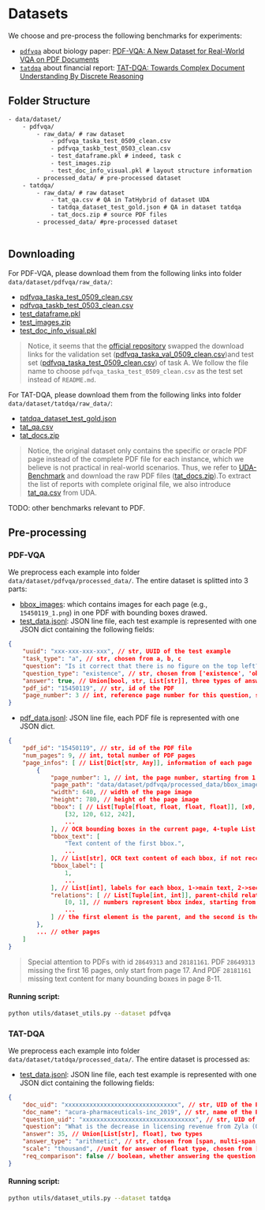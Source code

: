 # Datasets

We choose and pre-process the following benchmarks for experiments:
- [`pdfvqa`](../data/dataset/pdfvqa/) about biology paper: [PDF-VQA: A New Dataset for Real-World VQA on PDF Documents](https://arxiv.org/pdf/2304.06447)
- [`tatdqa`](../data/dataset/tatdqa/) about financial report: [TAT-DQA: Towards Complex Document Understanding By Discrete Reasoning](https://arxiv.org/pdf/2207.11871)

## Folder Structure

```txt
- data/dataset/
    - pdfvqa/
        - raw_data/ # raw dataset
            - pdfvqa_taska_test_0509_clean.csv
            - pdfvqa_taskb_test_0503_clean.csv
            - test_dataframe.pkl # indeed, task c
            - test_images.zip
            - test_doc_info_visual.pkl # layout structure information
        - processed_data/ # pre-processed dataset
    - tatdqa/
        - raw_data/ # raw dataset
            - tat_qa.csv # QA in TatHybrid of dataset UDA
            - tatdqa_dataset_test_gold.json # QA in dataset tatdqa
            - tat_docs.zip # source PDF files
        - processed_data/ #pre-processed dataset
            
```


## Downloading

For PDF-VQA, please download them from the following links into folder `data/dataset/pdfvqa/raw_data/`:
- [pdfvqa_taska_test_0509_clean.csv](https://drive.google.com/file/d/1gGIzsSZHVokehACx7h-SOk5K1uEEXNpq/view?usp=drive_link)
- [pdfvqa_taskb_test_0503_clean.csv](https://drive.google.com/file/d/1FrAB0tKcVg3r67yi-Q2pDw928ACxeRzH/view?usp=drive_link)
- [test_dataframe.pkl](https://drive.google.com/file/d/1-F242FFvubAIpjXPItFc_eGUs3dzb6QO/view?usp=drive_link)
- [test_images.zip](https://drive.google.com/drive/folders/1A2cI3uJUU_1ZliOKpHmYa07VfvZCwOo1?usp=drive_link)
- [test_doc_info_visual.pkl](https://drive.google.com/file/d/1knSVmocw4-_FF98bFMdVSvhnUn3mPUvm/view?usp=drive_link)

> Notice, it seems that the [official repository](https://github.com/adlnlp/pdfvqa?tab=readme-ov-file) swapped the download links for the validation set ([pdfvqa_taska_val_0509_clean.csv](https://drive.google.com/file/d/1HIYxpGCcXdQo42b79Eqfmji9U9-YmUjp/view?usp=drive_link))and test set ([pdfvqa_taska_test_0509_clean.csv](https://drive.google.com/file/d/1gGIzsSZHVokehACx7h-SOk5K1uEEXNpq/view?usp=drive_link)) of task A. We follow the file name to choose `pdfvqa_taska_test_0509_clean.csv` as the test set instead of `README.md`.

For TAT-DQA, please download them from the following links into folder `data/dataset/tatdqa/raw_data/`:
- [tatdqa_dataset_test_gold.json](https://drive.google.com/drive/folders/1SGpZyRWqycMd_dZim1ygvWhl5KdJYDR2)
- [tat_qa.csv](https://github.com/qinchuanhui/UDA-Benchmark/blob/main/dataset/qa/tat_qa.csv)
- [tat_docs.zip](https://huggingface.co/datasets/qinchuanhui/UDA-QA/resolve/main/src_doc_files/tat_docs.zip?download=true)


> Notice, the original dataset only contains the specific or oracle PDF page instead of the complete PDF file for each instance, which we believe is not practical in real-world scenarios. Thus, we refer to [UDA-Benchmark](https://github.com/qinchuanhui/UDA-Benchmark?tab=readme-ov-file#book-dataset-uda-qa) and download the raw PDF files ([tat_docs.zip](https://huggingface.co/datasets/qinchuanhui/UDA-QA/resolve/main/src_doc_files/tat_docs.zip?download=true)).To extract the list of reports with complete original file, we also introduce [tat_qa.csv](https://github.com/qinchuanhui/UDA-Benchmark/blob/main/dataset/qa/tat_qa.csv) from UDA.

TODO: other benchmarks relevant to PDF.

## Pre-processing

### PDF-VQA
We preprocess each example into folder `data/dataset/pdfvqa/processed_data/`. The entire dataset is splitted into 3 parts:
- [bbox_images](../data/dataset/pdfvqa/processed_data/bbox_images): which contains images for each page (e.g., `15450119_1.png`) in one PDF with bounding boxes drawed.
- [test_data.jsonl](../data/dataset/pdfvqa/processed_data/test_data.jsonl): JSON line file, each test example is represented with one JSON dict containing the following fields:
```json
{
    "uuid": "xxx-xxx-xxx-xxx", // str, UUID of the test example
    "task_type": "a", // str, chosen from a, b, c
    "question": "Is it correct that there is no figure on the top left?",
    "question_type": "existence", // str, chosen from ['existence', 'object_recognition', 'structural_understanding', 'parent_relationship_understanding', 'child_relationship_understanding']
    "answer": true, // Union[bool, str, List[str]], three types of answers for different task types
    "pdf_id": "15450119", // str, id of the PDF
    "page_number": 3 // int, reference page number for this question, starting from 1. Note that this field is None for task c
}
```
- [pdf_data.jsonl](../data/dataset/pdfvqa/processed_data/pdf_data.jsonl): JSON line file, each PDF file is represented with one JSON dict.
```json
{
    "pdf_id": "15450119", // str, id of the PDF file
    "num_pages": 9, // int, total number of PDF pages
    "page_infos": [ // List[Dict[str, Any]], information of each page
        {
            "page_number": 1, // int, the page number, starting from 1
            "page_path": "data/dataset/pdfvqa/processed_data/bbox_images/15450119_1.png",
            "width": 640, // width of the page image
            "height": 780, // height of the page image
            "bbox": [ // List[Tuple[float, float, float, float]], [x0, y0, width, height]
                [32, 120, 612, 242],
                ...
            ], // OCR bounding boxes in the current page, 4-tuple List
            "bbox_text": [
                "Text content of the first bbox.",
                ...
            ], // List[str], OCR text content of each bbox, if not recognized, None
            "bbox_label": [
                1,
                ...                            
            ], // List[int], labels for each bbox, 1->main text, 2->section title, 3->list such as references, 4->tables, 5->figures
            "relations": [ // List[Tuple[int, int]], parent-child relations between bounding boxes
                [0, 1], // numbers represent bbox index, starting from 0
                ... 
            ] // the first element is the parent, and the second is the child
        },
        ... // other pages
    ]
}
```
> Special attention to PDFs with id `28649313` and `28181161`. PDF `28649313` missing the first 16 pages, only start from page 17. And PDF `28181161` missing text content for many bounding boxes in page 8-11.

#### Running script:
```sh
python utils/dataset_utils.py --dataset pdfvqa
```

### TAT-DQA
We preprocess each example into folder `data/dataset/tatdqa/processed_data/`. The entire dataset is processed as:
- [test_data.jsonl](../data/dataset/tatdqa/processed_data/test_data.jsonl): JSON line file, each test example is represented with one JSON dict containing the following fields:
```json
{
    "doc_uid": "xxxxxxxxxxxxxxxxxxxxxxxxxxxxxxxx", // str, UID of the PDF document
    "doc_name": "acura-pharmaceuticals-inc_2019", // str, name of the PDF document
    "question_uid": "xxxxxxxxxxxxxxxxxxxxxxxxxxxxxxxx", // str, UID of the question
    "question": "What is the decrease in licensing revenue from Zyla (Oxaydo) from 2018 to 2019?", // str, the question text
    "answer": 35, // Union[List[str], float], two types
    "answer_type": "arithmetic", // str, chosen from [span, multi-span, arithmetic, count]
    "scale": "thousand", //unit for answer of float type, chosen from [thousand, million, percent] 
    "req_comparison": false // boolean, whether answering the question needs to compare the size of multiple data
}
```

#### Running script:
```sh
python utils/dataset_utils.py --dataset tatdqa
```
